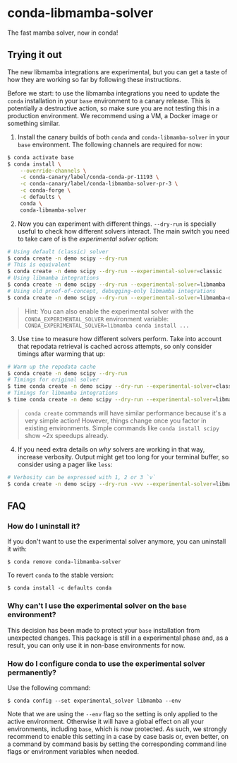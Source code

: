 # conda-libmamba-solver

The fast mamba solver, now in conda!

## Trying it out

The new libmamba integrations are experimental, but you can get a taste of how they are working
so far by following these instructions.

Before we start: to use the libmamba integrations you need to update the `conda` installation
in your `base` environment to a canary release. This is potentially a destructive action, so
make sure you are not testing this in a production environment. We recommend using a VM, a Docker
image or something similar.

1. Install the canary builds of both `conda` and `conda-libmamba-solver` in your `base` environment.
The following channels are required for now:

```bash
$ conda activate base
$ conda install \
    --override-channels \
    -c conda-canary/label/conda-conda-pr-11193 \
    -c conda-canary/label/conda-libmamba-solver-pr-3 \
    -c conda-forge \
    -c defaults \
    conda \
    conda-libmamba-solver
```

2. Now you can experiment with different things. `--dry-run` is specially useful to check how
different solvers interact. The main switch you need to take care of is the _experimental solver_
option:

```bash
# Using default (classic) solver
$ conda create -n demo scipy --dry-run
# This is equivalent
$ conda create -n demo scipy --dry-run --experimental-solver=classic
# Using libmamba integrations
$ conda create -n demo scipy --dry-run --experimental-solver=libmamba
# Using old proof-of-concept, debugging-only libmamba integrations
$ conda create -n demo scipy --dry-run --experimental-solver=libmamba-draft
```

> Hint: You can also enable the experimental solver with the `CONDA_EXPERIMENTAL_SOLVER`
> environment variable: `CONDA_EXPERIMENTAL_SOLVER=libmamba conda install ...`

3. Use `time` to measure how different solvers perform. Take into account that repodata
retrieval is cached across attempts, so only consider timings after warming that up:

```bash
# Warm up the repodata cache
$ conda create -n demo scipy --dry-run
# Timings for original solver
$ time conda create -n demo scipy --dry-run --experimental-solver=classic
# Timings for libmamba integrations
$ time conda create -n demo scipy --dry-run --experimental-solver=libmamba
```

> `conda create` commands will have similar performance because it's a very simple action! However,
> things change once you factor in existing environments. Simple commands like `conda install scipy`
> show ~2x speedups already.

4. If you need extra details on _why_ solvers are working in that way, increase verbosity. Output
might get too long for your terminal buffer, so consider using a pager like `less`:

```bash
# Verbosity can be expressed with 1, 2 or 3 `v`
$ conda create -n demo scipy --dry-run -vvv --experimental-solver=libmamba  2>&1 | less
```

## FAQ

### How do I uninstall it?

If you don't want to use the experimental solver anymore, you can uninstall it with:

```
$ conda remove conda-libmamba-solver
```

To revert `conda` to the stable version:

```
$ conda install -c defaults conda
```

### Why can't I use the experimental solver on the `base` environment?

This decision has been made to protect your `base` installation from unexpected changes. This
package is still in a experimental phase and, as a result, you can only use it in non-base
environments for now.

### How do I configure conda to use the experimental solver permanently?

Use the following command:

```
$ conda config --set experimental_solver libmamba --env
```

Note that we are using the `--env` flag so the setting is only applied to the active
environment. Otherwise it will have a global effect on all your environments, including `base`,
which is now protected. As such, we strongly recommend to enable this setting in a case by case
basis or, even better, on a command by command basis by setting the corresponding command line flags
or environment variables when needed.
